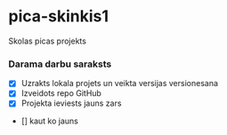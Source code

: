 # pica-skinkis1
Skolas picas projekts 

### **Darama darbu saraksts**
- [x] Uzrakts lokala projets un veikta versijas versionesana
- [x] Izveidots repo GitHub
- [x] Projekta ieviests jauns zars
- [] kaut ko jauns
